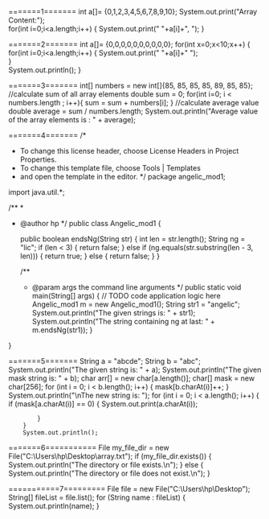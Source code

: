 =======1=======
int a[]= {0,1,2,3,4,5,6,7,8,9,10};
        System.out.print("Array Content:");  
        for(int i=0;i<a.length;i++) 
        {
            System.out.print(" "+a[i]+", ");
        } 

=======2=======
int a[]= {0,0,0,0,0,0,0,0,0,0};
        for(int x=0;x<10;x++) {
            for(int i=0;i<a.length;i++) 
            {
                System.out.print(" "+a[i]+" ");   
            }  
            System.out.println();
        }


=======3=======
      int[] numbers = new int[]{85, 85, 85, 85, 89, 85, 85};
       //calculate sum of all array elements
       double sum = 0;
       for(int i=0; i < numbers.length ; i++){
        sum = sum + numbers[i];
        }
       //calculate average value
        double average = sum / numbers.length;
        System.out.println("Average value of the array elements is : " + average); 


=======4======= /*
 * To change this license header, choose License Headers in Project Properties.
 * To change this template file, choose Tools | Templates
 * and open the template in the editor.
 */
package angelic_mod1;

import java.util.*;

/**
 *
 * @author hp
 */
public class Angelic_mod1 {

    public boolean endsNg(String str) {
        int len = str.length();
        String ng = "lic";
        if (len < 3) {
            return false;
        } else if (ng.equals(str.substring(len - 3, len))) {
            return true;
        } else {
            return false;
        }
    }

    /**
     * @param args the command line arguments
     */
    public static void main(String[] args) {
        // TODO code application logic here
        Angelic_mod1 m = new Angelic_mod1();
        String str1 = "angelic";
        System.out.println("The given strings is: " + str1);
        System.out.println("The string containing ng at last: " + m.endsNg(str1));
    }

}

=======5=======
String a = "abcde";
        String b = "abc";
        System.out.println("The given string is: " + a);
        System.out.println("The given mask string is: " + b);
        char arr[] = new char[a.length()];
        char[] mask = new char[256];
        for (int i = 0; i < b.length(); i++) {
            mask[b.charAt(i)]++;
        }
        System.out.println("\nThe new string is: ");
        for (int i = 0; i < a.length(); i++) {
            if (mask[a.charAt(i)] == 0) {
                System.out.print(a.charAt(i));
                
            }
        }
        System.out.println();

=======6===========
        File my_file_dir = new File("C:\\Users\\hp\\Desktop\\array.txt");
        if (my_file_dir.exists()) {
            System.out.println("The directory or file exists.\n");
        } else {
            System.out.println("The directory or file does not exist.\n");
        }


===========7=========
  File file = new File("C:\\Users\\hp\\Desktop");
        String[] fileList = file.list();
        for (String name : fileList) {
            System.out.println(name);
        }



